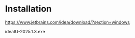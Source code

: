 
# Installation
  
  https://www.jetbrains.com/idea/download/?section=windows

  ideaIU-2025.1.3.exe
